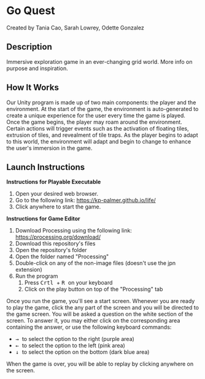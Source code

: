# Go Quest
Created by Tania Cao, Sarah Lowrey, Odette Gonzalez

## Description
Immersive exploration game in an ever-changing grid world.
More info on purpose and inspiration.

## How It Works
Our Unity program is made up of two main components: the player and the environment. At the start of the game, the environment is auto-generated to create a unique experience for the user every time the game is played. Once the game begins, the player may roam around the environment. Certain actions will trigger events such as the activation of floating tiles, extrusion of tiles, and revealment of tile traps. As the player begins to adapt to this world, the environment will adapt and begin to change to enhance the user's immersion in the game.

## Launch Instructions
<b>Instructions for Playable Executable</b>
1. Open your desired web browser.
2. Go to the following link: https://kp-palmer.github.io/life/
3. Click anywhere to start the game.

<b>Instructions for Game Editor</b>
1. Download Processing using the following link: https://processing.org/download/
2. Download this repository's files
3. Open the repository's folder
4. Open the folder named "Processing"
5. Double-click on any of the non-image files (doesn't use the jpn extension)
6. Run the program
    1. Press <kbd> Crtl </kbd> + <kbd> R </kbd> on your keyboard
    2. Click on the play button on top of the "Processing" tab

Once you run the game, you'll see a start screen. Whenever you are ready to play the game, click the any part of the screen and you will be directed to the game screen. You will be asked a question on the white section of the screen. To answer it, you may either click on the corresponding area containing the answer, or use the following keyboard commands:
* <kbd> → </kbd> to select the option to the right (purple area)
* <kbd> ← </kbd> to select the option to the left (pink area)
* <kbd> ↓ </kbd> to select the option on the bottom (dark blue area)

When the game is over, you will be able to replay by clicking anywhere on the screen.
